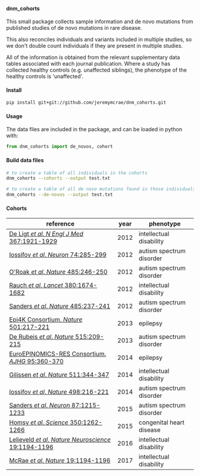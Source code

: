 
#### dnm_cohorts

This small package collects sample information and de novo mutations from
published studies of de novo mutations in rare disease.

This also reconciles individuals and variants included in multiple studies, so
we don't double count individuals if they are present in multiple studies.

All of the information is obtained from the relevant supplementary data tables
associated with each journal publication. Where a study has collected healthy
controls (e.g. unaffected siblings), the phenotype of the healthy controls is
'unaffected'.

#### Install
``` sh
pip install git+git://github.com/jeremymcrae/dnm_cohorts.git
```

#### Usage
The data files are included in the package, and can be loaded in python with:
``` python
from dnm_cohorts import de_novos, cohort
```

#### Build data files
``` sh
# to create a table of all individuals in the cohorts
dnm_cohorts --cohorts --output test.txt

# to create a table of all de novo mutations found in those individuals
dnm_cohorts --de-novos --output test.txt
```

#### Cohorts
reference   |   year   |      phenotype
----        |   ----   |      ----
[De Ligt _et al_. _N Engl J Med_ 367:1921-1929](https://doi.org/10.1056/NEJMoa1206524)        | 2012 |  intellectual disability
[Iossifov _et al_. _Neuron_ 74:285-299](https://doi.org/10.1016/j.neuron.2012.04.009)         | 2012 |  autism spectrum disorder
[O'Roak _et al_. _Nature_ 485:246-250](https://doi.org/10.1038/nature10989)                   | 2012 |  autism spectrum disorder
[Rauch _et al_. _Lancet_ 380:1674-1682](https://doi.org/10.1016/S0140-6736%2812%2961480-9)    | 2012 |  intellectual disability
[Sanders _et al_. _Nature_ 485:237-241](https://doi.org/10.1038/nature10945)                  | 2012 |  autism spectrum disorder
[Epi4K Consortium. _Nature_ 501:217-221](https://doi.org/10.1038/nature12439)                 | 2013 |  epilepsy
[De Rubeis _et al_. _Nature_ 515:209-215](https://doi.org/10.1038/nature13772)                | 2013 |  autism spectrum disorder
[EuroEPINOMICS-RES Consortium. _AJHG_ 95:360-370](https://doi.org/10.1016/j.ajhg.2014.08.013) | 2014 |  epilepsy
[Gilissen _et al_. _Nature_ 511:344-347](https://doi.org/10.1038/nature13394)                 | 2014 |  intellectual disability
[Iossifov _et al_. _Nature_ 498:216-221](https://doi.org/10.1038/nature13908)                 | 2014 |  autism spectrum disorder
[Sanders _et al_. _Neuron_ 87:1215-1233](https://doi.org/10.1016/j.neuron.2015.09.016)        | 2015 |  autism spectrum disorder
[Homsy _et al_. _Science_ 350:1262-1266](https://10.1126/science.aac9396)                     | 2015 |  congenital heart disease
[Lelieveld _et al_. _Nature Neuroscience_ 19:1194-1196](https://doi.org/10.1038/nn.4352)      | 2016 |  intellectual disability
[McRae _et al_. _Nature_ 19:1194-1196](https://doi.org/10.1038/nature21062)                   | 2017 |  intellectual disability
